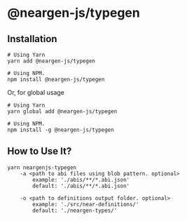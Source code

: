 # @neargen-js/typegen


## Installation  

```
# Using Yarn
yarn add @neargen-js/typegen

# Using NPM.
npm install @neargen-js/typegen
```

Or, for global usage

```
# Using Yarn
yarn global add @neargen-js/typegen

# Using NPM.
npm install -g @neargen-js/typegen
```


## How to Use It?

```
yarn neargenjs-typegen 
    -a <path to abi files using blob pattern. optional>
        example: './abis/**/*.abi.json'
        default: './abis/**/*.abi.json'

    -o <path to definitions output folder. optional>
        example: './src/near-definitions/'
        default: './neargen-types/'        
```